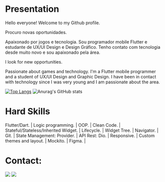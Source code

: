      
# Presentation

Hello everyone! Welcome to my Github profile.


Procuro novas oportunidades.

Apaixonado por jogos e tecnologia. Sou programador mobile Flutter e estudante de UX/UI Design e Design Gráfico. Tenho contato com tecnologia desde muito novo e sou apaixonado pela área.



I look for new opportunities.

Passionate about games and technology. I'm a Flutter mobile programmer and a student of UX/UI Design and Graphic Design. I have been in contact with technology since I was very young and I am passionate about the area.




[![Top Langs](https://github-readme-stats.vercel.app/api/top-langs/?username=bath0ry&layout=compact)](https://github.com/anuraghazra/github-readme-stats)
![Anurag's GitHub stats](https://github-readme-stats.vercel.app/api?username=bath0ry&show_icons=true&theme=dracula)


    
          
 # Hard Skills         
          
Flutter/Dart. | Logic programming. | OOP. | Clean Code. | Stateful/Stateless/Inherited Widget. | Lifecycle. | Widget Tree. | Navigator. | Git. |
State Management: Provider. | API Rest: Dio. | Responsive. | Custom themes and layout. | Mockito. | Figma. | 


# Contact:

<div>



<a href = "mailto:gentopaulo@gmail.com"><img src="https://img.shields.io/badge/Gmail-D14836?style=for-the-badge&logo=gmail&logoColor=white" target="_blank"></a>
<a href="https://www.linkedin.com/in/paulo-gomes-a8474b228/" target="_blank"><img src="https://img.shields.io/badge/-LinkedIn-%230077B5?style=for-the-badge&logo=linkedin&logoColor=white" target="_blank"></a>   
</div>

##







